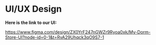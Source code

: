 # UI/UX Design

**Here is the link to our UI:** 

https://www.figma.com/design/ZX0YrF247nGWZr9Ryoa0xk/My-Dorm-Store-UI?node-id=0-1&t=RvA29Uhqck3qO9S7-1
